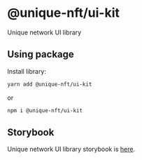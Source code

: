 # @unique-nft/ui-kit

Unique network UI library

## Using package

Install library:

```bash
yarn add @unique-nft/ui-kit
```

or

```bash
npm i @unique-nft/ui-kit
```

## Storybook

Unique network UI library storybook is [here](https://dev-storybook.unique.network/).
